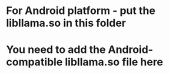 # For Android platform - put the libllama.so in this folder
# You need to add the Android-compatible libllama.so file here
